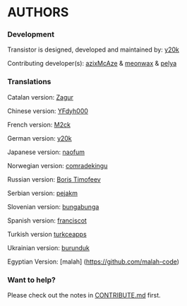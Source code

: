 AUTHORS
=======

### Development
Transistor is designed, developed and maintained by: [y20k](https://github.com/y20k)

Contributing developer(s): [azixMcAze](https://github.com/azixMcAze) & [meonwax](https://github.com/meonwax) & [pelya](https://github.com/mpelya)

### Translations
Catalan version: [Zagur](https://github.com/Zagur)

Chinese version: [YFdyh000](https://github.com/yfdyh000)

French version: [M2ck](https://github.com/M2ck)

German version: [y20k](https://github.com/y20k)

Japanese version: [naofum](https://github.com/naofum)

Norwegian version: [comradekingu](https://github.com/comradekingu)

Russian version: [Boris Timofeev](https://github.com/btimofeev)

Serbian version: [pejakm](https://github.com/pejakm)

Slovenian version: [bungabunga](https://github.com/bungabunga)

Spanish version: [franciscot](https://github.com/franciscot)

Turkish version [turkceapps](https://hosted.weblate.org/user/turkceapps/)

Ukrainian version: [burunduk](https://github.com/burunduk) 

Egyptian Version: [malah] (https://github.com/malah-code)

### Want to help?
Please check out the notes in [CONTRIBUTE.md](https://github.com/y20k/transistor/blob/master/CONTRIBUTE.md) first.
